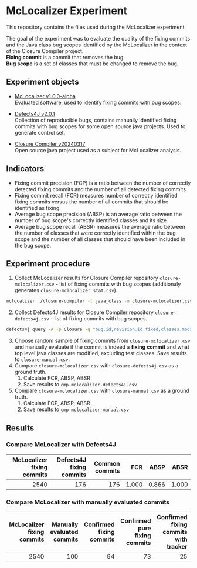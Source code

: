 # McLocalizer Experiment

This repository contains the files used during the McLocalizer experiment.

The goal of the experiment was to evaluate the quality of the fixing commits and the Java class bug scopes identified by the McLocalizer in the context of the Closure Compiler project. <br>
**Fixing commit** is a commit that removes the bug. <br>
**Bug scope** is a set of classes that must be changed to remove the bug. <br>

## Experiment objects

* [McLocalizer v1.0.0-alpha](https://github.com/jkbkasprzak/mclocalizer/releases/tag/v1.0.0-alpha) <br>
Evaluated software, used to identify fixing commits with bug scopes.

* [Defects4J v2.0.1](https://github.com/rjust/defects4j/releases/tag/v2.0.1) <br>
Collection of reproducible bugs, contains manually identified fixing commits with bug scopes for some open source java projects.
Used to generate control set.

* [Closure Compiler v20240317](https://github.com/google/closure-compiler/releases/tag/v20240317) <br>
Open source java project used as a subject for McLocalizer analysis.

## Indicators

* Fixing commit precision (FCP) is a ratio between the number of correctly detected fixing commits and the number of all detected fixing commits. 
* Fixing commit recall (FCR) measures number of correctly identified fixing commits versus the number of all commits that should be identified as fixing.
* Average bug scope precision (ABSP) is an average ratio between the number of bug scope's correctly identified classes and its size.
* Average bug scope recall (ABSR) measures the average ratio between the number of classes that were correctly identified within the bug scope and the number of all classes that should have been included in the bug scope.

## Experiment procedure

1. Collect McLocalizer results for Closure Compiler repository `closure-mclocalizer.csv` - list of fixing commits with bug scopes (additionaly generates `closure-mclocalizer_stat.csv`).
```sh
mclocalizer ./closure-compiler -t java_class -o closure-mclocalizer.csv
```
2. Collect Defects4J results for Closure Compiler repository `closure-defects4j.csv` - list of fixing commits with bug scopes.
```sh
defects4j query -A -p Closure -q "bug.id,revision.id.fixed,classes.modified" > closure-defects4j.csv
```
3. Choose random sample of fixing commits from `closure-mclocalizer.csv` and manually evaluate if the commit is indeed a **fixing commit** and what top level java classes are modified, excluding test classes. Save results to `closure-manual.csv`.
4. Compare `closure-mclocalizer.csv` with `closure-defects4j.csv` as a ground truth.
    1. Calculate FCR, ABSP, ABSR
    2. Save results to `cmp-mclocalizer-defects4j.csv`
5. Compare `closure-mclocalizer.csv` with `closure-manual.csv` as a ground truth.
    1. Calculate FCP, ABSP, ABSR
    2. Save results to `cmp-mclocalizer-manual.csv`

## Results
### Compare McLocalizer with Defects4J
|McLocalizer fixing commits|Defects4J fixing commits|Common commits|FCR|ABSP|ABSR|
|---:|---:|---:|---:|---:|---:|
|2540|176|176|1.000|0.866|1.000|

### Compare McLocalizer with manually evaluated commits
|McLocalizer fixing commits|Manually evaluated commits|Confirmed fixing commits|Confirmed pure fixing commits|Confirmed fixing commits with tracker|FCP|ABSP|ABSR|
|---:|---:|---:|---:|---:|---:|---:|---:|
|2540|100|94|73|25|0.940|1.000|1.000|
